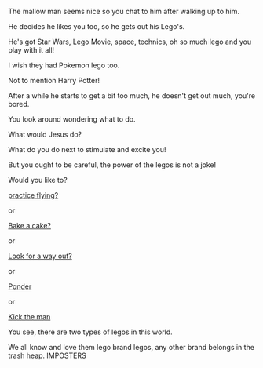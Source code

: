 The mallow man seems nice so you chat to him after walking up to him.

He decides he likes you too, so he gets out his Lego's.

He's got Star Wars, Lego Movie, space, technics, oh so much lego and you play with it all!

I wish they had Pokemon lego too.

Not to mention Harry Potter!

After a while he starts to get a bit too much, he doesn't get out much, you're bored.

You look around wondering what to do.

What would Jesus do?

What do you do next to stimulate and excite you!

But you ought to be careful, the power of the legos is not a joke!

Would you like to?

[practice flying?](../super-powers/practice-flying.md)

or

[Bake a cake?](../dance/bake-a-cake/bake-a-cake.md)

or

[Look for a way out?](../find-exit/leave.md)

or

[Ponder](../ponder/ponder-about-life.md)

or

[Kick the man](../kicktheman/kicktheman.md)

You see, there are two types of legos in this world. 

We all know and  love them lego brand legos, any other brand belongs in the trash heap. IMPOSTERS


